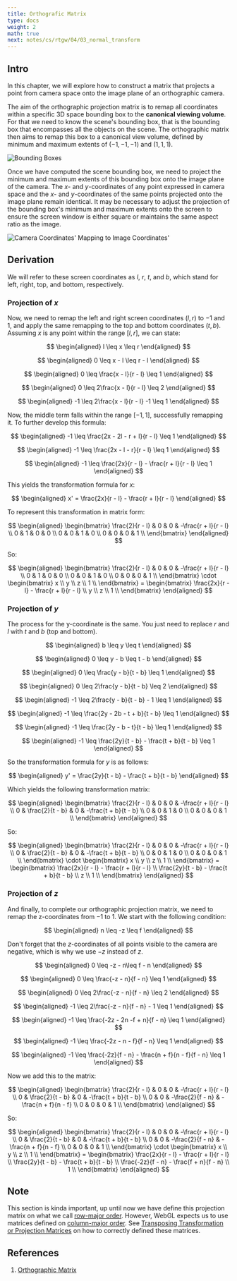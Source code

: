 ```yaml
---
title: Orthografic Matrix
type: docs
weight: 2
math: true
next: notes/cs/rtgw/04/03_normal_transform
---
```


## Intro

In this chapter, we will explore how to construct a matrix that projects a point from camera space onto the image plane of an orthographic camera.

The aim of the orthographic projection matrix is to remap all coordinates within a specific 3D space bounding box to the **canonical viewing volume**. For that we need to know the scene's bounding box, that is the bounding box that encompasses all the objects on the scene. The orthographic matrix then aims to remap this box to a canonical view volume, defined by minimum and maximum extents of $(-1, -1, -1)$ and $(1, 1, 1)$.

![Bounding Boxes](../../../assets/orthographic_perspective_bounding_box.png)

Once we have computed the scene bounding box, we need to project the minimum and maximum extents of this bounding box onto the image plane of the camera. The $x$- and $y$-coordinates of any point expressed in camera space and the $x$- and $y$-coordinates of the same points projected onto the image plane remain identical. It may be necessary to adjust the projection of the bounding box's minimum and maximum extents onto the screen to ensure the screen window is either square or maintains the same aspect ratio as the image.

![Camera Coordinates' Mapping to Image Coordinates'](../../../assets/camera_to_image_mapping.png)

## Derivation

We will refer to these screen coordinates as $l$, $r$, $t$, and $b$, which stand for left, right, top, and bottom, respectively.

### Projection of $x$

Now, we need to remap the left and right screen coordinates $(l, r)$ to $-1$ and $1$, and apply the same remapping to the top and bottom coordinates $(t, b)$. Assuming $x$ is any point within the range $[l ,r]$, we can state:

$$
\begin{aligned}
l \leq x \leq r
\end{aligned}
$$

$$
\begin{aligned}
0 \leq x - l \leq r - l
\end{aligned}
$$

$$
\begin{aligned}
0 \leq \frac{x - l}{r - l} \leq 1
\end{aligned}
$$

$$
\begin{aligned}
0 \leq 2\frac{x - l}{r - l} \leq 2
\end{aligned}
$$

$$
\begin{aligned}
-1 \leq 2\frac{x - l}{r - l} -1 \leq 1
\end{aligned}
$$

Now, the middle term falls within the range $[-1, 1]$, successfully remapping it. To further develop this formula:

$$
\begin{aligned}
-1 \leq \frac{2x - 2l - r + l}{r - l} \leq 1
\end{aligned}
$$

$$
\begin{aligned}
-1 \leq \frac{2x - l - r}{r - l} \leq 1
\end{aligned}
$$

$$
\begin{aligned}
-1 \leq \frac{2x}{r - l} - \frac{r + l}{r - l} \leq 1
\end{aligned}
$$

This yields the transformation formula for $x$:

$$
\begin{aligned}
x' = \frac{2x}{r - l} - \frac{r + l}{r - l}
\end{aligned}
$$

To represent this transformation in matrix form:

$$
\begin{aligned}
\begin{bmatrix}
\frac{2}{r - l} & 0 & 0 & -\frac{r + l}{r - l} \\
0 & 1 & 0 & 0 \\
0 & 0 & 1 & 0 \\
0 & 0 & 0 & 1 \\
\end{bmatrix}
\end{aligned}
$$

So:

$$
\begin{aligned}
\begin{bmatrix}
\frac{2}{r - l} & 0 & 0 & -\frac{r + l}{r - l} \\
0 & 1 & 0 & 0 \\
0 & 0 & 1 & 0 \\
0 & 0 & 0 & 1 \\
\end{bmatrix} \cdot
\begin{bmatrix}
x \\
y \\
z \\
1 \\
\end{bmatrix} =
\begin{bmatrix}
\frac{2x}{r - l} - \frac{r + l}{r - l} \\
y \\
z \\
1 \\
\end{bmatrix}
\end{aligned}
$$

### Projection of $y$

The process for the y-coordinate is the same. You just need to replace $r$ and $l$ with $t$ and $b$ (top and bottom).

$$
\begin{aligned}
b \leq y \leq t
\end{aligned}
$$

$$
\begin{aligned}
0 \leq y - b \leq t - b
\end{aligned}
$$

$$
\begin{aligned}
0 \leq \frac{y - b}{t - b} \leq 1
\end{aligned}
$$

$$
\begin{aligned}
0 \leq 2\frac{y - b}{t - b} \leq 2
\end{aligned}
$$

$$
\begin{aligned}
-1 \leq 2\frac{y - b}{t - b} - 1 \leq 1
\end{aligned}
$$

$$
\begin{aligned}
-1 \leq \frac{2y - 2b - t + b}{t - b} \leq 1
\end{aligned}
$$

$$
\begin{aligned}
-1 \leq \frac{2y - b - t}{t - b} \leq 1
\end{aligned}
$$

$$
\begin{aligned}
-1 \leq \frac{2y}{t - b} - \frac{t + b}{t - b} \leq 1
\end{aligned}
$$

So the transformation formula for $y$ is as follows:

$$
\begin{aligned}
y' = \frac{2y}{t - b} - \frac{t + b}{t - b}
\end{aligned}
$$

Which yields the following transformation matrix:

$$
\begin{aligned}
\begin{bmatrix}
\frac{2}{r - l} & 0 & 0 & -\frac{r + l}{r - l} \\
0 & \frac{2}{t - b} & 0 & -\frac{t + b}{t - b} \\
0 & 0 & 1 & 0 \\
0 & 0 & 0 & 1 \\
\end{bmatrix}
\end{aligned}
$$

So:

$$
\begin{aligned}
\begin{bmatrix}
\frac{2}{r - l} & 0 & 0 & -\frac{r + l}{r - l} \\
0 & \frac{2}{t - b} & 0 & -\frac{t + b}{t - b} \\
0 & 0 & 1 & 0 \\
0 & 0 & 0 & 1 \\
\end{bmatrix} \cdot
\begin{bmatrix}
x \\
y \\
z \\
1 \\
\end{bmatrix} =
\begin{bmatrix}
\frac{2x}{r - l} - \frac{r + l}{r - l} \\
\frac{2y}{t - b} - \frac{t + b}{t - b} \\
z \\
1 \\
\end{bmatrix}
\end{aligned}
$$

### Projection of $z$

And finally, to complete our orthographic projection matrix, we need to remap the z-coordinates from $-1$ to $1$. We start with the following condition:

$$
\begin{aligned}
n \leq -z \leq f
\end{aligned}
$$

Don't forget that the $z$-coordinates of all points visible to the camera are negative, which is why we use $-z$ instead of $z$.

$$
\begin{aligned}
0 \leq -z - n\leq f - n
\end{aligned}
$$

$$
\begin{aligned}
0 \leq \frac{-z - n}{f - n} \leq 1
\end{aligned}
$$

$$
\begin{aligned}
0 \leq 2\frac{-z - n}{f - n} \leq 2
\end{aligned}
$$

$$
\begin{aligned}
-1 \leq 2\frac{-z - n}{f - n} - 1 \leq 1
\end{aligned}
$$

$$
\begin{aligned}
-1 \leq \frac{-2z - 2n -f + n}{f - n} \leq 1
\end{aligned}
$$

$$
\begin{aligned}
-1 \leq \frac{-2z - n - f}{f - n} \leq 1
\end{aligned}
$$

$$
\begin{aligned}
-1 \leq \frac{-2z}{f - n} - \frac{n + f}{n - f}{f - n} \leq 1
\end{aligned}
$$

Now we add this to the matrix:

$$
\begin{aligned}
\begin{bmatrix}
\frac{2}{r - l} & 0 & 0 & -\frac{r + l}{r - l} \\
0 & \frac{2}{t - b} & 0 & -\frac{t + b}{t - b} \\
0 & 0 & -\frac{2}{f - n} & -\frac{n + f}{n - f} \\
0 & 0 & 0 & 1 \\
\end{bmatrix}
\end{aligned}
$$

So:

$$
\begin{aligned}
\begin{bmatrix}
\frac{2}{r - l} & 0 & 0 & -\frac{r + l}{r - l} \\
0 & \frac{2}{t - b} & 0 & -\frac{t + b}{t - b} \\
0 & 0 & -\frac{2}{f - n} & -\frac{n + f}{n - f} \\
0 & 0 & 0 & 1 \\
\end{bmatrix} \cdot
\begin{bmatrix}
x \\
y \\
z \\
1 \\
\end{bmatrix} =
\begin{bmatrix}
\frac{2x}{r - l} - \frac{r + l}{r - l} \\
\frac{2y}{t - b} - \frac{t + b}{t - b} \\
\frac{-2z}{f - n} - \frac{f + n}{f - n} \\
1 \\
\end{bmatrix}
\end{aligned}
$$

## Note

This section is kinda important, up until now we have define this projection matrix on what we call [row-major order](https://en.mdpedia.org/wiki/Row-_and_column-major_order). However, WebGL expects us to use matrices defined on [column-major order](https://en.mdpedia.org/wiki/Row-_and_column-major_order). See [Transposing Transformation or Projection Matrices](../../01_transformations#transposing-transformation-or-projection-matrices) on how to correctly defined these matrices.

## References

1. [Orthographic Matrix](https://www.scratchapixel.com/lessons/3d-basic-rendering/perspective-and-orthographic-projection-matrix/orthographic-projection-matrix.html)

